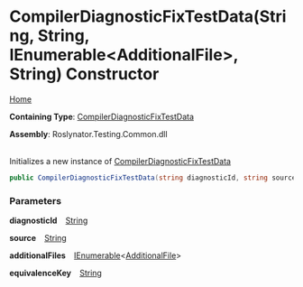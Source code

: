 # CompilerDiagnosticFixTestData\(String, String, IEnumerable\<AdditionalFile>, String\) Constructor

[Home](../../../../README.md)

**Containing Type**: [CompilerDiagnosticFixTestData](../README.md)

**Assembly**: Roslynator\.Testing\.Common\.dll

\
Initializes a new instance of [CompilerDiagnosticFixTestData](../README.md)

```csharp
public CompilerDiagnosticFixTestData(string diagnosticId, string source, System.Collections.Generic.IEnumerable<Roslynator.Testing.AdditionalFile> additionalFiles = null, string equivalenceKey = null)
```

### Parameters

**diagnosticId** &ensp; [String](https://docs.microsoft.com/en-us/dotnet/api/system.string)

**source** &ensp; [String](https://docs.microsoft.com/en-us/dotnet/api/system.string)

**additionalFiles** &ensp; [IEnumerable](https://docs.microsoft.com/en-us/dotnet/api/system.collections.generic.ienumerable-1)\<[AdditionalFile](../../AdditionalFile/README.md)>

**equivalenceKey** &ensp; [String](https://docs.microsoft.com/en-us/dotnet/api/system.string)